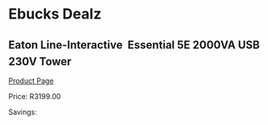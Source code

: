 
# Ebucks Dealz
## Eaton Line-Interactive  Essential 5E 2000VA USB 230V Tower
[Product Page](https://www.ebucks.com/web/shop/productSelected.do?prodId=1222229380&catId=714948688)

Price: R3199.00

Savings: 


	